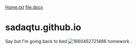 [Home.txt](https://github.com/sadaqtu/sadaqtu.github.io/files/9595562/Home.txt)
[file.docx](https://github.com/sadaqtu/sadaqtu.github.io/files/9595564/file.docx)
# sadaqtu.github.io
Say but I'm going back to bed
![1660452721486](https://user-images.githubusercontent.com/111323368/190932917-d0ee5138-1da9-4f58-abc2-32bc03d847ba.png)
<a half="html/about.html">homework</a>
.

